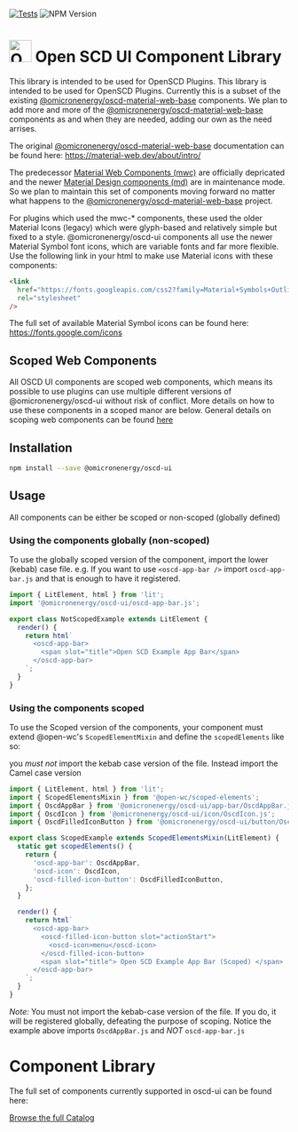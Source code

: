 [![Tests](https://github.com/OMICRONEnergyOSS/oscd-ui/actions/workflows/test.yml/badge.svg)](https://github.com/OMICRONEnergyOSS/oscd-ui/actions/workflows/test.yml) ![NPM Version](https://img.shields.io/npm/v/@omicronenergy/oscd-ui)

# <img src="https://omicronenergyoss.github.io/oscd-ui/assets/oscd_logo.png" alt="Open SCD Logo" width="40" height="40" /> Open SCD UI Component Library

This library is intended to be used for OpenSCD Plugins. This library is intended to be used for OpenSCD Plugins. Currently this is a subset of the existing [@omicronenergy/oscd-material-web-base](https://github.com/material-components/material-web) components. We plan to add more and more of the [@omicronenergy/oscd-material-web-base](https://github.com/material-components/material-web) components as and when they are needed, adding our own as the need arrises.

The original [@omicronenergy/oscd-material-web-base](https://github.com/material-components/material-web) documentation can be found here:
https://material-web.dev/about/intro/

The predecessor [Material Web Components (mwc)](https://github.com/material-components/material-components-web) are officially depricated and the newer [Material Design components (md)](https://github.com/material-components/material-web) are in maintenance mode. So we plan to maintain this set of components moving forward no matter what happens to the [@omicronenergy/oscd-material-web-base](https://github.com/material-components/material-web) project.

For plugins which used the mwc-\* components, these used the older Material Icons (legacy) which were glyph-based and relatively simple but fixed to a style. @omicronenergy/oscd-ui components all use the newer Material Symbol font icons, which are variable fonts and far more flexible.
Use the following link in your html to make use Material icons with these components:

```html
<link
  href="https://fonts.googleapis.com/css2?family=Material+Symbols+Outlined"
  rel="stylesheet"
/>
```

The full set of available Material Symbol icons can be found here:
https://fonts.google.com/icons

## Scoped Web Components

All OSCD UI components are scoped web components, which means its possible to use plugins can use multiple different versions of @omicronenergy/oscd-ui without risk of conflict. More details on how to use these components in a scoped manor are below. General details on scoping web components can be found [here](https://open-wc.org/docs/development/scoped-elements/)

## Installation

```bash
npm install --save @omicronenergy/oscd-ui
```

## Usage

All components can be either be scoped or non-scoped (globally defined)

### Using the components globally (non-scoped)

To use the globally scoped version of the component, import the lower (kebab) case file.
e.g. If you want to use `<oscd-app-bar />` import `oscd-app-bar.js` and that is enough to have it registered.

```typescript
import { LitElement, html } from 'lit';
import '@omicronenergy/oscd-ui/oscd-app-bar.js';

export class NotScopedExample extends LitElement {
  render() {
    return html`
      <oscd-app-bar>
        <span slot="title">Open SCD Example App Bar</span>
      </oscd-app-bar>
    `;
  }
}
```

### Using the components scoped

To use the Scoped version of the components, your component must extend @open-wc's `ScopedElementMixin` and define the `scopedElements` like so:

you _must not_ import the kebab case version of the file. Instead import the Camel case version

```typescript
import { LitElement, html } from 'lit';
import { ScopedElementsMixin } from '@open-wc/scoped-elements';
import { OscdAppBar } from '@omicronenergy/oscd-ui/app-bar/OscdAppBar.js';
import { OscdIcon } from '@omicronenergy/oscd-ui/icon/OscdIcon.js';
import { OscdFilledIconButton } from '@omicronenergy/oscd-ui/button/OscdFilledIconButton.js';

export class ScopedExample extends ScopedElementsMixin(LitElement) {
  static get scopedElements() {
    return {
      'oscd-app-bar': OscdAppBar,
      'oscd-icon': OscdIcon,
      'oscd-filled-icon-button': OscdFilledIconButton,
    };
  }

  render() {
    return html`
      <oscd-app-bar>
        <oscd-filled-icon-button slot="actionStart">
          <oscd-icon>menu</oscd-icon>
        </oscd-filled-icon-button>
        <span slot="title"> Open SCD Example App Bar (Scoped) </span>
      </oscd-app-bar>
    `;
  }
}
```

_Note:_ You must not import the kebab-case version of the file. If you do, it will be registered globally, defeating the purpose of scoping. Notice the example above imports `OscdAppBar.js` and _NOT_ `oscd-app-bar.js`

# Component Library

The full set of components currently supported in oscd-ui can be found here:

[Browse the full Catalog](https://omicronenergyoss.github.io/oscd-ui/?path=/docs/open-scd-overview--docs)
